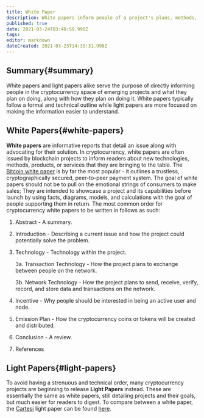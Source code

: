 ```yaml
---
title: White Paper                                    
description: White papers inform people of a project's plans, methods, and technologies.                                      
published: true                                       
date: 2021-03-24T03:48:59.998Z                        
tags:                      
editor: markdown                                   
dateCreated: 2021-03-23T14:39:31.998Z 
---
```

## Summary{#summary}

White papers and light papers alike serve the purpose of directly informing people in the cryptocurrency space of emerging projects and what they plan on doing, along with how they plan on doing it. White papers typically follow a formal and technical outline while light papers are more focused on making the information easier to understand.

## White Papers{#white-papers}

**White papers** are informative reports that detail an issue along with advocating for their solution. In cryptocurrency, white papers are often issued by blockchain projects to inform readers about new technologies, methods, products, or services that they are bringing to the table. The [Bitcoin white paper](https://bitcoin.org/bitcoin.pdf) is by far the most popular - it outlines a trustless, cryptographically secured, peer-to-peer payment system. The goal of white papers should not be to pull on the emotional strings of consumers to make sales; They are intended to showcase a project and its capabilities before launch by using facts, diagrams, models, and calculations with the goal of people supporting them in return. The most common order for cryptocurrency white papers to be written in follows as such:

1. Abstract - A summary.

2. Introduction - Describing a current issue and how the project could potentially solve the problem.

3. Technology - Technology within the project.

	3a. Transaction Technology - How the project plans to exchange between people on the network.
	
	3b. Network Technology - How the project plans to send, receive, verify, record, and store data and transactions on the network.

4. Incentive - Why people should be interested in being an active user and node.

5. Emission Plan - How the cryptocurrency coins or tokens will be created and distributed.
  
6. Conclusion - A review.

7. References 

## Light Papers{#light-papers}

To avoid having a strenuous and technical order, many cryptocurrency projects are beginning to release **Light Papers** instead. These are essentially the same as white papers, still detailing projects and their goals, but much easier for readers to digest. To compare between a white paper, the [Cartesi](https://cartesi.io/) light paper can be found [here](https://cartesi.io/cartesi_lightpaper_english.pdf).



